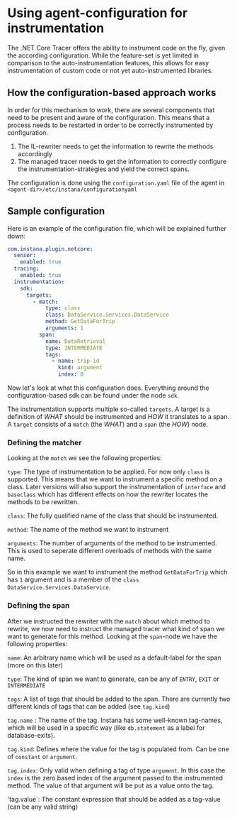 # Using agent-configuration for instrumentation

The .NET Core Tracer offers the ability to instrument code on the fly, given the according configuration. While the feature-set is yet limited in comparison to the auto-instrumentation features, this allows for easy instrumentation of custom code or not yet auto-instrumented libraries.

## How the configuration-based approach works

In order for this mechanism to work, there are several components that need to be present and aware of the configuration. This means that a process needs to be restarted in order to be correctly instrumented by configuration.

1. The IL-rewriter needs to get the information to rewrite the methods accordingly
2. The managed tracer needs to get the information to correctly configure the instrumentation-strategies and yield the correct spans.

The configuration is done using the `configuration.yaml` file of the agent in `<agent-dir>/etc/instana/configurationyaml`

## Sample configuration

Here is an example of the configuration file, which will be explained further down:

```yaml
com.instana.plugin.netcore:
  sensor:
    enabled: true
  tracing:
    enabled: true
  instrumentation:
    sdk:
      targets:
        - match:
            type: class
            class: DataService.Services.DataService
            method: GetDataForTrip
            arguments: 1
          span:
            name: DataRetrieval
            type: INTERMEDIATE
            tags:
              - name: trip-id
                kind: argument
                index: 0

```

Now let's look at what this configuration does. Everything around the configuration-based sdk can be found under the node `sdk`.

The instrumentation supports multiple so-called `targets`. A target is a definition of _WHAT_ should be instrumented and _HOW_ it translates to a span.
A `target` consists of a `match` (the _WHAT_) and a `span` (the _HOW_) node.

### Defining the matcher

Looking at the `match` we see the following properties:

`type`: The type of instrumentation to be applied. For now only `class` is supported. This means that we want to instrument a specific method on a class. Later versions will also support the instrumentation of `interface` and `baseclass` which has different effects on how the rewriter locates the methods to be rewritten.

`class`: The fully qualified name of the class that should be instrumented.

`method`: The name of the method we want to instrument

`arguments`: The number of arguments of the method to be instrumented. This is used to seperate different overloads of methods with the same name.

So in this example we want to instrument the method `GetDataForTrip` which has `1` argument and is a member of the `class` `DataService.Services.DataService`.

### Defining the span

After we instructed the rewriter with the `match` about which method to rewrite, we now need to instruct the managed tracer what kind of span we want to generate for this method.
Looking at the `span`-node we have the following properties:

`name`: An arbitrary name which will be used as a default-label for the span (more on this later)

`type`: The kind of span we want to generate, can be any of `ENTRY`, `EXIT` or `INTERMEDIATE`

`tags`: A list of tags that should be added to the span. There are currently two different kinds of tags that can be added (see `tag.kind`)

`tag.name` : The name of the tag. Instana has some well-known tag-names, which will be used in a specific way (like `db.statement` as a label for database-exits).

`tag.kind`: Defines where the value for the tag is populated from. Can be one of `constant` or `argument`.

`tag.index`: Only valid when defining a tag of type `argument`. In this case the `index` is the zero based index of the argument passed to the instrumented method. The value of that argument will be put as a value onto the tag.

'tag.value`: The constant expression that should be added as a tag-value (can be any valid string)

